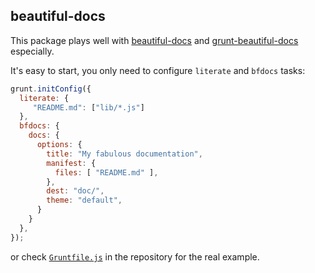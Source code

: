 ## beautiful-docs

This package plays well with [beautiful-docs](http://beautifuldocs.com/) and [grunt-beautiful-docs](https://www.npmjs.org/package/grunt-beautiful-docs) especially.

It's easy to start, you only need to configure `literate` and `bfdocs` tasks:

```js
grunt.initConfig({
  literate: {
     "README.md": ["lib/*.js"]
  },
  bfdocs: {
    docs: {
      options: {
        title: "My fabulous documentation",
        manifest: {
          files: [ "README.md" ],
        },
        dest: "doc/",
        theme: "default",
      }
    }
  },
});
```

or check [`Gruntfile.js`](https://github.com/phadej/grunt-literate/blob/master/Gruntfile.js) in the repository for the real example.
